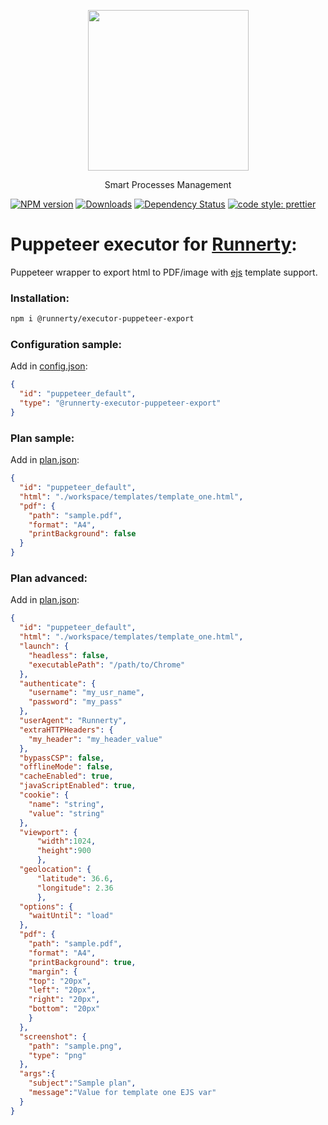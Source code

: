 <p align="center">
  <a href="http://runnerty.io">
    <img height="257" src="https://runnerty.io/assets/header/logo-stroked.png">
  </a>
  <p align="center">Smart Processes Management</p>
</p>

[![NPM version][npm-image]][npm-url] [![Downloads][downloads-image]][npm-url] [![Dependency Status][david-badge]][david-badge-url] 
<a href="#badge">
  <img alt="code style: prettier" src="https://img.shields.io/badge/code_style-prettier-ff69b4.svg">
</a>

# Puppeteer executor for [Runnerty]:
Puppeteer wrapper to export html to PDF/image with [ejs] template support.

### Installation:
```bash
npm i @runnerty/executor-puppeteer-export
```

### Configuration sample:
Add in [config.json]:
```json
{
  "id": "puppeteer_default",
  "type": "@runnerty-executor-puppeteer-export"
}
```

### Plan sample:
Add in [plan.json]:
```json
{
  "id": "puppeteer_default",
  "html": "./workspace/templates/template_one.html",
  "pdf": {
    "path": "sample.pdf",
    "format": "A4",
    "printBackground": false
  }
}
```

### Plan advanced:
Add in [plan.json]:
```json
{
  "id": "puppeteer_default",
  "html": "./workspace/templates/template_one.html",
  "launch": {
    "headless": false,
    "executablePath": "/path/to/Chrome"
  },
  "authenticate": {
    "username": "my_usr_name",
    "password": "my_pass"
  },
  "userAgent": "Runnerty",
  "extraHTTPHeaders": {
    "my_header": "my_header_value"
  },
  "bypassCSP": false,
  "offlineMode": false,
  "cacheEnabled": true,
  "javaScriptEnabled": true,
  "cookie": {
    "name": "string",
    "value": "string"
  },
  "viewport": {
      "width":1024,
      "height":900
      },
  "geolocation": {
      "latitude": 36.6,
      "longitude": 2.36
      },
  "options": {
    "waitUntil": "load"
  },
  "pdf": {
    "path": "sample.pdf",
    "format": "A4",
    "printBackground": true,
    "margin": {
    "top": "20px",
    "left": "20px",
    "right": "20px",
    "bottom": "20px"
    }
  },
  "screenshot": {
    "path": "sample.png",
    "type": "png"
  },
  "args":{
    "subject":"Sample plan",
    "message":"Value for template one EJS var"
  }
}
```


[Runnerty]: http://www.runnerty.io
[downloads-image]: https://img.shields.io/npm/dm/@runnerty/executor-puppeteer-export.svg
[npm-url]: https://www.npmjs.com/package/@runnerty/executor-puppeteer-export
[npm-image]: https://img.shields.io/npm/v/@runnerty/executor-puppeteer-export.svg
[david-badge]: https://david-dm.org/runnerty/executor-puppeteer-export.svg
[david-badge-url]: https://david-dm.org/runnerty/executor-puppeteer-export
[config.json]: http://docs.runnerty.io/config/
[plan.json]: http://docs.runnerty.io/plan/
[ejs]: https://ejs.co